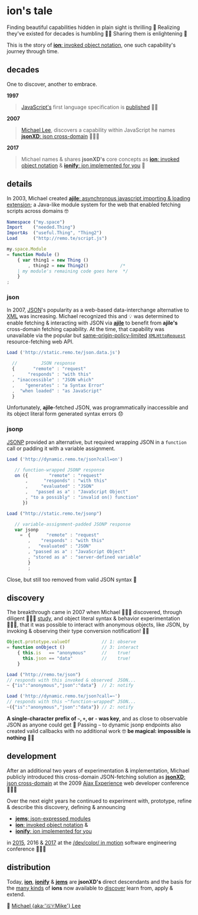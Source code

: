 # ion's tale


Finding beautiful capabilities hidden in plain sight is thrilling 🥳 Realizing they've
existed for decades is humbling 🙇🏾 Sharing them is enlightening 🖤

This is the story of [**ion**: invoked object notation](./ions/ion.md#ion), one such capability's
journey through time.


## decades

One to discover, another to embrace.

**1997**

>[JavaScript's](https://web.archive.org/web/20070916144913/http://wp.netscape.com/newsref/pr/newsrelease67.html)
first language specification is
[published](http://www.ecma-international.org/publications/files/ECMA-ST-ARCH/ECMA-262,%201st%20edition,%20June%201997.pdf)
👏🏾

**2007**

>[Michael Lee](https://github.com/iskitz),
discovers a capability within JavaScript he names
[**jsonXD**: json cross-domain](http://www.slideshare.net/iskitz/using-jsonxd-for-crossdomain-json-exchange)
👨🏾‍💻

**2017**

>Michael names & shares **jsonXD's** core concepts as
[**ion**: invoked object notation](ions/ion.md#ion)
&
[**ionify**: ion implemented for you](http://api.ionify.net/) 🎉


## details

In 2003, Michael created
[**ajile**: asynchronous javascript importing & loading extension](http://ajile.net);
a Java-like module system for the web that enabled fetching scripts across domains 🤓

```javascript
Namespace ("my.space")
Import    ("needed.Thing")
ImportAs  ("useful.Thing", "Thing2")
Load      ("http://remo.te/script.js")

my.space.Module
= function Module ()
    { var thing1 = new Thing ()
        , thing2 = new Thing2()            /*
    | my module's remaining code goes here  */
    }
;
```

### json

In 2007, [JSON](https://en.wikipedia.org/wiki/JSON)'s popularity as a web-based data-interchange
alternative to [XML](https://en.wikipedia.org/wiki/XML) was increasing. Michael recognized
this and 💡 was determined to enable fetching & interacting with JSON via [**ajile**](http://ajile.net)
to benefit from **ajile's** cross-domain fetching capability. At the time, that capability was
unavailable via the popular but
[same-origin-policy-limited](https://en.wikipedia.org/wiki/Same-origin_policy) [`XMLHttpRequest`](https://en.wikipedia.org/wiki/XMLHttpRequest)
resource-fetching web API.

```javascript
Load ('http://static.remo.te/json.data.js')

  //         JSON response
  {       "remote" : "request"
  ,     "responds" : "with this"
  , "inaccessible" : "JSON which"
  ,    "generates" : "a Syntax Error"
  ,  "when loaded" : "as JavaScript"
  }
```

Unfortunately, **ajile**-fetched JSON, was programmatically inaccessible and its object
literal form generated syntax errors 😞

### jsonp

[JSONP](https://en.wikipedia.org/wiki/JSONP) provided an alternative, but required wrapping
JSON in a `function` call or padding it with a variable assignment.

```javascript
Load ('http://dynamic.remo.te/json?call=on')

   // function-wrapped JSONP response
   on ({        "remote" : "request"
       ,      "responds" : "with this"
       ,     "evaluated" : "JSON"
       ,   "passed as a" : "JavaScript Object"
       , "to a possibly" : "invalid on() function"
      })

Load ("http://static.remo.te/jsonp")

   // variable-assignment-padded JSONP response
   var jsonp
     =  {      "remote" : "request"
        ,    "responds" : "with this"
        ,   "evaluated" : "JSON"
        , "passed as a" : "JavaScript Object"
        , "stored as a" : "server-defined variable"
        }
        ;
```
Close, but still too removed from valid JSON syntax 🤔

## discovery

The breakthrough came in 2007 when Michael 👨🏾‍💻 discovered, through diligent 👨🏾‍🏫
[study](https://ecma-international.org/publications/files/ECMA-ST-ARCH/ECMA-262,%203rd%20edition,%20December%201999.pdf),
and object literal syntax & behavior experimentation 👨🏽‍🔬, that it was possible to interact
with anonymous objects, like JSON, by invoking & observing their type conversion notification! 👌🏾

```javascript
Object.prototype.valueOf            // 1: observe
= function onObject ()              // 3: interact
    { this.is   == "anonymous"      //    true!
      this.json == "data"           //    true!
    }

Load ("http://remo.te/json")
// responds with this invoked & observed  JSON...
~ {"is":"anonymous","json":"data"}  // 2: notify

Load ('http://dynamic.remo.te/json?call=~')
// responds with this ~"function-wrapped" JSON...
~({"is":"anonymous","json":"data"}) // 2: notify
```

**A single-character prefix of `~`, `+`, or `-` was key**, and as close to observable JSON
as anyone could get 🎉 Passing `~` to dynamic jsonp endpoints also created valid callbacks
with no additional work 🤓
**be magical: impossible is nothing** 🙌🏾



## development

After an additional two years of experimentation & implementation, Michael
publicly introduced this cross-domain JSON-fetching solution as
[**jsonXD**: json cross-domain](http://www.slideshare.net/iskitz/using-jsonxd-for-crossdomain-json-exchange)
at the 2009
[Ajax Experience](http://web.archive.org/web/20090916010056/http://ajaxexperience.techtarget.com:80/conference/html/speakers.html#MLee)
web developer conference 🙋🏾‍♂️

Over the next eight years he continued to experiment with, prototype, refine &
describe this discovery, defining & announcing

+ [**jems**: json-expressed modules](http://jems.ionify.net/)
+ [**ion**: invoked object notation](ions/ion.md#ion)
&
+ [**ionify**: ion implemented for you](http://api.ionify.net)

in
[2015](https://github.com/ionify/jems/blob/24ab93d910334e3bbe05b72869cbb4fd81639e10/about/jems.md#what-are-jems),
2016 &
[2017](https://d24wuq6o951i2g.cloudfront.net/img/events/id/301/3017276/assets/70d.wtMi_397_IMG_9393_DoDes.jpg)
at the
[/dev/color/ in motion](https://devcolorinmotion2017.splashthat.com/)
software engineering conference 👨🏾‍💻


## distribution

Today, [**ion**](ions/ion.md#ion),
[**ionify**](http://api.ionify.net) &
[**jems**](http://jems.ionify.net/)
are **jsonXD's** direct descendants and the basis for the [many kinds](ions/lions.md#lions)
of **ions** now available to [discover](http://ionified.net/)
learn from, apply & extend.

🖤
[Michael {aka:'🇬🇾Mike'} Lee](https://github.com/iskitz)